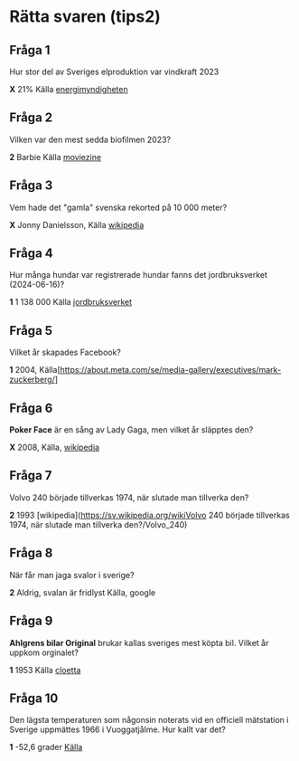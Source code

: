 # Rätta svaren (tips2)

## Fråga 1

Hur stor del av Sveriges elproduktion var vindkraft 2023

**X** 21% Källa [energimyndigheten](https://www.energimyndigheten.se/nyhetsarkiv/2024/ar-2023-bidrog-vindkraften-med-cirka-21-procent-till-sveriges-elproduktion/)

## Fråga 2

Vilken var den mest sedda biofilmen 2023?

**2** Barbie Källa [moviezine](https://www.moviezine.se/nyheter/filmtoppen-2023-mest-sedda-biofilmerna-sverige)

## Fråga 3

Vem hade det "gamla" svenska rekorted på 10 000 meter?

**X** Jonny Danielsson, Källa [wikipedia](https://sv.wikipedia.org/wiki/Andreas_Almgren)

## Fråga 4

Hur många hundar var registrerade hundar fanns det jordbruksverket (2024-06-16)?

**1** 1 138 000
Källa [jordbruksverket](https://jordbruksverket.se/e-tjanster-databaser-och-appar/e-tjanster-och-databaser-djur/hundregistret/statistik-ur-hundregistret)

## Fråga 5

Vilket år skapades Facebook?

**1** 2004, Källa[https://about.meta.com/se/media-gallery/executives/mark-zuckerberg/]

## Fråga 6

**Poker Face** är en sång av Lady Gaga, men vilket år släpptes den?

**X** 2008, Källa, [wikipedia](https://sv.wikipedia.org/wiki/Poker_Face)

## Fråga 7

Volvo 240 började tillverkas 1974, när slutade man tillverka den?

**2** 1993 [wikipedia](<https://sv.wikipedia.org/wikiVolvo> 240 började tillverkas 1974, när slutade man tillverka den?/Volvo_240)

## Fråga 8

När får man jaga svalor i sverige?

**2** Aldrig, svalan är fridlyst Källa, google

## Fråga 9

**Ahlgrens bilar Original** brukar kallas sveriges mest köpta bil. Vilket år uppkom orginalet?

**1** 1953 Källa [cloetta](https://www.cloetta.se/produkter/ahlgrens-bilar-original-160g/)

## Fråga 10

Den lägsta temperaturen som någonsin noterats vid en officiell mätstation i Sverige uppmättes 1966 i Vuoggatjålme. Hur kallt var det?

**1** -52,6 grader [Källa](https://www.svt.se/vader/minus-40-vartannat-ar-har-ar-sveriges-koldhal)
